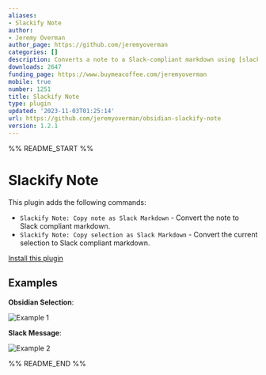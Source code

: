 ```yaml
---
aliases:
- Slackify Note
author:
- Jeremy Overman
author_page: https://github.com/jeremyoverman
categories: []
description: Converts a note to a Slack-compliant markdown using [slackify-markdown](https://www.npmjs.com/package/slackify-markdown)
downloads: 2647
funding_page: https://www.buymeacoffee.com/jeremyoverman
mobile: true
number: 1251
title: Slackify Note
type: plugin
updated: '2023-11-03T01:25:14'
url: https://github.com/jeremyoverman/obsidian-slackify-note
version: 1.2.1
---
```


%% README_START %%

# Slackify Note

This plugin adds the following commands:
* `Slackify Note: Copy note as Slack Markdown` - Convert the note to Slack compliant markdown.
* `Slackify Note: Copy selection as Slack Markdown` - Convert the current selection to Slack compliant markdown.

[Install this plugin](https://obsidian.md/plugins?id=slackify-note)

## Examples

**Obsidian Selection**:

![Example 1](https://raw.githubusercontent.com/jeremyoverman/obsidian-slackify-note/HEAD/example_1.png)

**Slack Message**:

![Example 2](https://raw.githubusercontent.com/jeremyoverman/obsidian-slackify-note/HEAD/example_2.png)


%% README_END %%